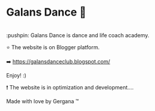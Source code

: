 # Galans Dance 💃
<br>
:pushpin: Galans Dance is dance and life coach academy.<br>

⭐ The website is on Blogger platform.<br>

:arrow_right: https://galansdanceclub.blogspot.com/ <br>

Enjoy! :) <br>

:exclamation: The website is in optimization and development.... <br>

Made with love by Gergana ™

